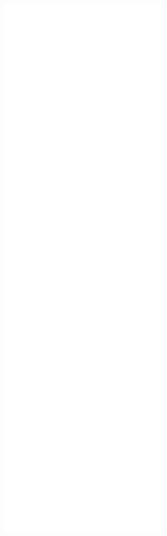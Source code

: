 <div style="display: flex; flex-wrap: wrap;">
  <img src="github-metrics.svg" alt="GitHub Metrics" width="800" height="800" style="vertical-align: top; margin-right: 10px;"/>
  <img src="iso_calender.svg" alt="ISO Calendar" width="600" style="vertical-align: top;"/>
</div>

<div style="display: flex; flex-wrap: wrap;">
  <img src="metrics.plugin.languages.indepth.svg" alt="In-depth Languages" width="600" style="vertical-align: top; margin-right: 10px;"/>
  <img src="metrics.plugin.activity.svg" alt="Plugin Activity" width="600" style="vertical-align: top;"/>
</div>

<img src="contributions.svg" alt="Contributions" width="600" style="vertical-align: top;"/>
